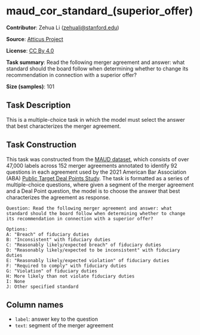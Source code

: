 # maud_cor_standard_(superior_offer) 
 **Contributor**: Zehua Li (zehuali@stanford.edu)
 
 **Source**: [Atticus Project](https://www.atticusprojectai.org/maud)
 
 **License**: [CC By 4.0](https://creativecommons.org/licenses/by/4.0/)
 
 **Task summary**: Read the following merger agreement and answer: what standard should the board follow when determining whether to change its recommendation in connection with a superior offer?
 
 **Size (samples)**: 101
 
 ## Task Description
 
 This is a multiple-choice task in which the model must select the answer that best characterizes the merger agreement.
 
 ## Task Construction
 
 This task was constructed from the [MAUD dataset](https://www.atticusprojectai.org/maud), which consists of over 47,000 labels across 152 merger agreements annotated to identify 92 questions in each agreement used by the 2021 American Bar Association (ABA) [Public Target Deal Points Study](https://www.americanbar.org/groups/business_law/committees/ma/deal_points/). The task is formatted as a series of multiple-choice questions, where given a segment of the merger agreement and a Deal Point question, the model is to choose the answer that best characterizes the agreement as response.
 
 ```text
 Question: Read the following merger agreement and answer: what standard should the board follow when determining whether to change its recommendation in connection with a superior offer?
 ```
 
 ```text
 Options:
 A: "Breach" of fiduciary duties
 B: "Inconsistent" with fiduciary duties
 C: "Reasonably likely/expected breach" of fiduciary duties
 D: "Reasonably likely/expected to be inconsistent" with fiduciary duties
 E: "Reasonably likely/expected violation" of fiduciary duties
 F: "Required to comply" with fiduciary duties
 G: "Violation" of fiduciary duties
 H: More likely than not violate fiduciary duties
 I: None
 J: Other specified standard
 ```
 
 ## Column names
 
 - `label`: answer key to the question
 - `text`: segment of the merger agreement
